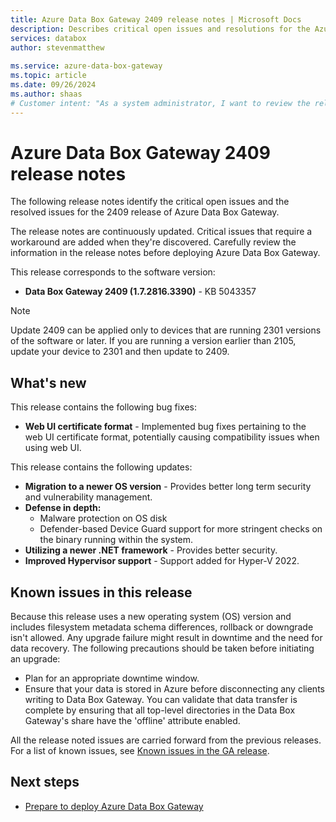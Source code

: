 ```yaml
---
title: Azure Data Box Gateway 2409 release notes | Microsoft Docs
description: Describes critical open issues and resolutions for the Azure Data Box Gateway running 2409 release.
services: databox
author: stevenmatthew
 
ms.service: azure-data-box-gateway
ms.topic: article
ms.date: 09/26/2024
ms.author: shaas
# Customer intent: "As a system administrator, I want to review the release notes for Azure Data Box Gateway 2409, so that I can understand critical issues and enhancements to ensure a successful deployment and minimize potential downtime during the upgrade process."
---
```


# Azure Data Box Gateway 2409 release notes

The following release notes identify the critical open issues and the resolved issues for the 2409 release of Azure Data Box Gateway.

The release notes are continuously updated. Critical issues that require a workaround are added when they're discovered. Carefully review the information in the release notes before deploying Azure Data Box Gateway.

This release corresponds to the software version:

- **Data Box Gateway 2409 (1.7.2816.3390)** - KB 5043357

> [!NOTE]
> Update 2409 can be applied only to devices that are running 2301 versions of the software or later. If you are running a version earlier than 2105, update your device to 2301 and then update to 2409.

## What's new

This release contains the following bug fixes:

- **Web UI certificate format** - Implemented bug fixes pertaining to the web UI certificate format, potentially causing compatibility issues when using web UI.

This release contains the following updates:

- **Migration to a newer OS version** - Provides better long term security and vulnerability management.
- **Defense in depth:**
    - Malware protection on OS disk
    - Defender-based Device Guard support for more stringent checks on the binary running within the system.
- **Utilizing a newer .NET framework** - Provides better security.
- **Improved Hypervisor support** - Support added for Hyper-V 2022.

## Known issues in this release

Because this release uses a new operating system (OS) version and includes filesystem metadata schema differences, rollback or downgrade isn't allowed. Any upgrade failure might result in downtime and the need for data recovery. The following precautions should be taken before initiating an upgrade:

- Plan for an appropriate downtime window.
- Ensure that your data is stored in Azure before disconnecting any clients writing to Data Box Gateway. You can validate that data transfer is complete by ensuring that all top-level directories in the Data Box Gateway's share have the 'offline' attribute enabled.

All the release noted issues are carried forward from the previous releases. For a list of known issues, see [Known issues in the GA release](data-box-gateway-release-notes.md#known-issues-in-ga-release).

## Next steps

- [Prepare to deploy Azure Data Box Gateway](data-box-gateway-deploy-prep.md)
